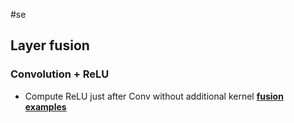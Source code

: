 #se
## Layer fusion
### Convolution + ReLU
* Compute ReLU just after Conv without additional kernel **[fusion examples](https://docs.nvidia.com/deeplearning/tensorrt/archives/tensorrt-803/best-practices/index.html#thread-safety)**

